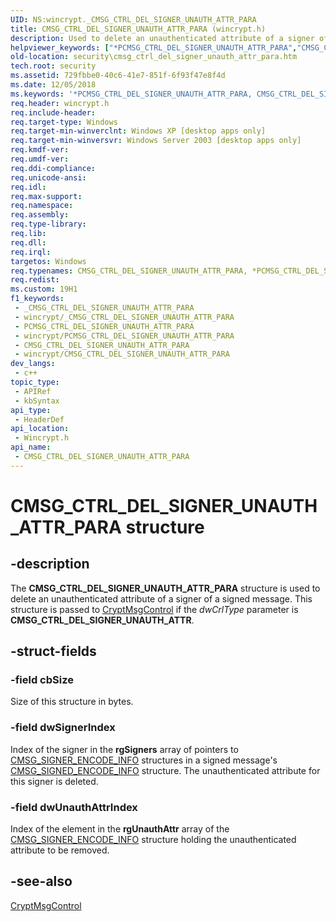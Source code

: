 ```yaml
---
UID: NS:wincrypt._CMSG_CTRL_DEL_SIGNER_UNAUTH_ATTR_PARA
title: CMSG_CTRL_DEL_SIGNER_UNAUTH_ATTR_PARA (wincrypt.h)
description: Used to delete an unauthenticated attribute of a signer of a signed message.
helpviewer_keywords: ["*PCMSG_CTRL_DEL_SIGNER_UNAUTH_ATTR_PARA","CMSG_CTRL_DEL_SIGNER_UNAUTH_ATTR_PARA","CMSG_CTRL_DEL_SIGNER_UNAUTH_ATTR_PARA structure [Security]","PCMSG_CTRL_DEL_SIGNER_UNAUTH_ATTR_PARA","PCMSG_CTRL_DEL_SIGNER_UNAUTH_ATTR_PARA structure pointer [Security]","_crypto2_cmsg_ctrl_del_signer_unauth_attr_para","security.cmsg_ctrl_del_signer_unauth_attr_para","wincrypt/CMSG_CTRL_DEL_SIGNER_UNAUTH_ATTR_PARA","wincrypt/PCMSG_CTRL_DEL_SIGNER_UNAUTH_ATTR_PARA"]
old-location: security\cmsg_ctrl_del_signer_unauth_attr_para.htm
tech.root: security
ms.assetid: 729fbbe0-40c6-41e7-851f-6f93f47e8f4d
ms.date: 12/05/2018
ms.keywords: '*PCMSG_CTRL_DEL_SIGNER_UNAUTH_ATTR_PARA, CMSG_CTRL_DEL_SIGNER_UNAUTH_ATTR_PARA, CMSG_CTRL_DEL_SIGNER_UNAUTH_ATTR_PARA structure [Security], PCMSG_CTRL_DEL_SIGNER_UNAUTH_ATTR_PARA, PCMSG_CTRL_DEL_SIGNER_UNAUTH_ATTR_PARA structure pointer [Security], _crypto2_cmsg_ctrl_del_signer_unauth_attr_para, security.cmsg_ctrl_del_signer_unauth_attr_para, wincrypt/CMSG_CTRL_DEL_SIGNER_UNAUTH_ATTR_PARA, wincrypt/PCMSG_CTRL_DEL_SIGNER_UNAUTH_ATTR_PARA'
req.header: wincrypt.h
req.include-header: 
req.target-type: Windows
req.target-min-winverclnt: Windows XP [desktop apps only]
req.target-min-winversvr: Windows Server 2003 [desktop apps only]
req.kmdf-ver: 
req.umdf-ver: 
req.ddi-compliance: 
req.unicode-ansi: 
req.idl: 
req.max-support: 
req.namespace: 
req.assembly: 
req.type-library: 
req.lib: 
req.dll: 
req.irql: 
targetos: Windows
req.typenames: CMSG_CTRL_DEL_SIGNER_UNAUTH_ATTR_PARA, *PCMSG_CTRL_DEL_SIGNER_UNAUTH_ATTR_PARA
req.redist: 
ms.custom: 19H1
f1_keywords:
 - _CMSG_CTRL_DEL_SIGNER_UNAUTH_ATTR_PARA
 - wincrypt/_CMSG_CTRL_DEL_SIGNER_UNAUTH_ATTR_PARA
 - PCMSG_CTRL_DEL_SIGNER_UNAUTH_ATTR_PARA
 - wincrypt/PCMSG_CTRL_DEL_SIGNER_UNAUTH_ATTR_PARA
 - CMSG_CTRL_DEL_SIGNER_UNAUTH_ATTR_PARA
 - wincrypt/CMSG_CTRL_DEL_SIGNER_UNAUTH_ATTR_PARA
dev_langs:
 - c++
topic_type:
 - APIRef
 - kbSyntax
api_type:
 - HeaderDef
api_location:
 - Wincrypt.h
api_name:
 - CMSG_CTRL_DEL_SIGNER_UNAUTH_ATTR_PARA
---
```


# CMSG_CTRL_DEL_SIGNER_UNAUTH_ATTR_PARA structure


## -description

The <b>CMSG_CTRL_DEL_SIGNER_UNAUTH_ATTR_PARA</b> structure is used to delete an unauthenticated attribute of a signer of a signed message. This structure is passed to 
<a href="https://docs.microsoft.com/windows/desktop/api/wincrypt/nf-wincrypt-cryptmsgcontrol">CryptMsgControl</a> if the <i>dwCrlType</i> parameter is <b>CMSG_CTRL_DEL_SIGNER_UNAUTH_ATTR</b>.

## -struct-fields

### -field cbSize

Size of this structure in bytes.

### -field dwSignerIndex

Index of the signer in the <b>rgSigners</b> array of pointers to <a href="https://docs.microsoft.com/windows/desktop/api/wincrypt/ns-wincrypt-cmsg_signer_encode_info">CMSG_SIGNER_ENCODE_INFO</a> structures in a signed message's <a href="https://docs.microsoft.com/windows/desktop/api/wincrypt/ns-wincrypt-cmsg_signed_encode_info">CMSG_SIGNED_ENCODE_INFO</a> structure. The unauthenticated attribute for this signer is deleted.

### -field dwUnauthAttrIndex

Index of the element in the <b>rgUnauthAttr</b> array of the <a href="https://docs.microsoft.com/windows/desktop/api/wincrypt/ns-wincrypt-cmsg_signer_encode_info">CMSG_SIGNER_ENCODE_INFO</a> structure holding the unauthenticated attribute to be removed.

## -see-also

<a href="https://docs.microsoft.com/windows/desktop/api/wincrypt/nf-wincrypt-cryptmsgcontrol">CryptMsgControl</a>

